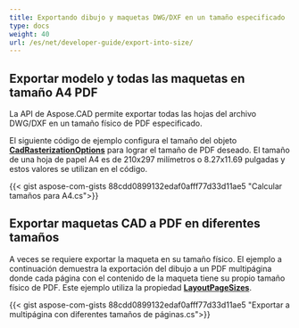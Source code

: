 ```yaml
---
title: Exportando dibujo y maquetas DWG/DXF en un tamaño especificado
type: docs
weight: 40
url: /es/net/developer-guide/export-into-size/
---
```


## **Exportar modelo y todas las maquetas en tamaño A4 PDF**

La API de Aspose.CAD permite exportar todas las hojas del archivo DWG/DXF en un tamaño físico de PDF especificado.

El siguiente código de ejemplo configura el tamaño del objeto [**CadRasterizationOptions**](https://reference.aspose.com/cad/net/aspose.cad.imageoptions/cadrasterizationoptions/) para lograr el tamaño de PDF deseado. 
El tamaño de una hoja de papel A4 es de 210x297 milímetros o 8.27x11.69 pulgadas y estos valores se utilizan en el código.

{{< gist aspose-com-gists 88cdd0899132edaf0afff77d33d11ae5 "Calcular tamaños para A4.cs">}}

## **Exportar maquetas CAD a PDF en diferentes tamaños**

A veces se requiere exportar la maqueta en su tamaño físico. El ejemplo a continuación demuestra la exportación del dibujo a un PDF multipágina donde cada página con el contenido de la maqueta
tiene su propio tamaño físico de PDF. Este ejemplo utiliza la propiedad [**LayoutPageSizes**](https://reference.aspose.com/cad/net/aspose.cad.imageoptions/vectorrasterizationoptions/layoutpagesizes/).

{{< gist aspose-com-gists 88cdd0899132edaf0afff77d33d11ae5 "Exportar a multipágina con diferentes tamaños de páginas.cs">}}
